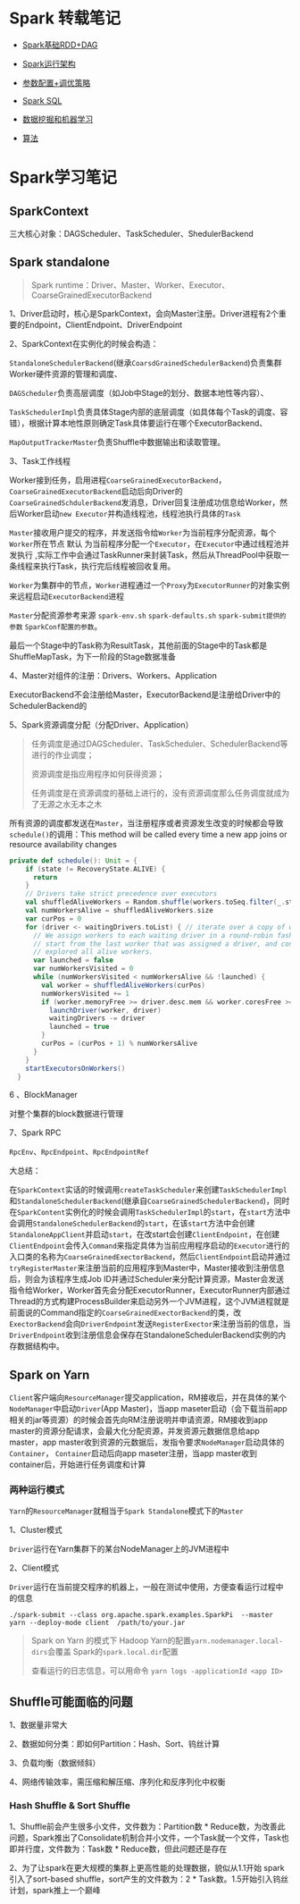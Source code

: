 # Spark 转载笔记

* [Spark基础RDD+DAG](Spark第一天.pdf)

* [Spark运行架构](Spark第二天.pdf)

* [参数配置+调优策略](Spark第三天.pdf)

* [Spark SQL](Spark第四天.pdf)

* [数据挖掘和机器学习](Spark第五天.pdf)

* [算法](Spark第六天.pdf)


# Spark学习笔记



## SparkContext

三大核心对象：DAGScheduler、TaskScheduler、ShedulerBackend





## Spark standalone

> Spark runtime：Driver、Master、Worker、Executor、CoarseGrainedExecutorBackend



1、Driver启动时，核心是SparkContext，会向Master注册。Driver进程有2个重要的Endpoint，ClientEndpoint、DriverEndpoint



2、SparkContext在实例化的时候会构造：

`StandaloneSchedulerBackend`(继承`CoarsdGrainedSchedulerBackend`)负责集群Worker硬件资源的管理和调度、

`DAGScheduler`负责高层调度（如Job中Stage的划分、数据本地性等内容）、

`TaskSchedulerImpl`负责具体Stage内部的底层调度（如具体每个Task的调度、容错），根据计算本地性原则确定Task具体要运行在哪个ExecutorBackend、

`MapOutputTrackerMaster`负责Shuffle中数据输出和读取管理。



3、Task工作线程

Worker接到任务，启用进程`CoarseGrainedExecutorBackend`，`CoarseGrainedExecutorBackend`启动后向Driver的`CoarseGrainedSchdulerBackend`发消息，Driver回复注册成功信息给Worker，然后Worker启动`new Executor`并构造线程池，线程池执行具体的`Task`

`Master`接收用户提交的程序，并发送指令给`Worker`为当前程序分配资源，每个`Worker`所在节点 默认 为当前程序分配一个`Executor`，在`Executor`中通过线程池并发执行 ,实际工作中会通过TaskRunner来封装Task，然后从ThreadPool中获取一条线程来执行Task，执行完后线程被回收复用。

`Worker`为集群中的节点，`Worker`进程通过一个`Proxy`为`ExecutorRunner`的对象实例来远程启动`ExecutorBackend`进程

`Master`分配资源参考来源 `spark-env.sh` `spark-defaults.sh` `spark-submit提供的参数` `SparkConf配置的参数`。

最后一个Stage中的Task称为ResultTask，其他前面的Stage中的Task都是ShuffleMapTask，为下一阶段的Stage数据准备



4、Master对组件的注册：Drivers、Workers、Application

ExecutorBackend不会注册给Master，ExecutorBackend是注册给Driver中的SchedulerBackend的



5、Spark资源调度分配（分配Driver、Application）

> 任务调度是通过DAGScheduler、TaskScheduler、SchedulerBackend等进行的作业调度；
>
> 资源调度是指应用程序如何获得资源；
>
> 任务调度是在资源调度的基础上进行的，没有资源调度那么任务调度就成为了无源之水无本之木

所有资源的调度都发送在`Master`，当注册程序或者资源发生改变的时候都会导致`schedule()`的调用：This method will be called every time a new app joins or resource availability changes

```scala
private def schedule(): Unit = {
    if (state != RecoveryState.ALIVE) {
      return
    }
    // Drivers take strict precedence over executors
    val shuffledAliveWorkers = Random.shuffle(workers.toSeq.filter(_.state == WorkerState.ALIVE))
    val numWorkersAlive = shuffledAliveWorkers.size
    var curPos = 0
    for (driver <- waitingDrivers.toList) { // iterate over a copy of waitingDrivers
      // We assign workers to each waiting driver in a round-robin fashion. For each driver, we
      // start from the last worker that was assigned a driver, and continue onwards until we have
      // explored all alive workers.
      var launched = false
      var numWorkersVisited = 0
      while (numWorkersVisited < numWorkersAlive && !launched) {
        val worker = shuffledAliveWorkers(curPos)
        numWorkersVisited += 1
        if (worker.memoryFree >= driver.desc.mem && worker.coresFree >= driver.desc.cores) {
          launchDriver(worker, driver)
          waitingDrivers -= driver
          launched = true
        }
        curPos = (curPos + 1) % numWorkersAlive
      }
    }
    startExecutorsOnWorkers()
  }
```



6 、BlockManager

对整个集群的block数据进行管理



7、Spark RPC

`RpcEnv`、`RpcEndpoint`、`RpcEndpointRef`



大总结：

在`SparkContext`实话的时候调用`createTaskScheduler`来创建`TaskSchedulerImpl`和`StandaloneSchedulerBackend`(继承自`CoarseGrainedSchedulerBackend`)，同时在`SparkContent`实例化的时候会调用`TaskSchedulerImpl`的`start`，在`start`方法中会调用`StandaloneSchedulerBackend`的`start`，在该`start`方法中会创建`StandaloneAppClient`并启动`start`，在改start会创建`ClientEndpoint`，在创建`ClientEndpoint`会传入`Command`来指定具体为当前应用程序启动的`Executor`进行的入口类的名称为`CoarseGrainedExectorBackend`，然后`ClientEndpoint`启动并通过`tryRegisterMaster`来注册当前的应用程序到Master中，Master接收到注册信息后，则会为该程序生成Job ID并通过Scheduler来分配计算资源，Master会发送指令给Worker，Worker首先会分配ExecutorRunner，ExecutorRunner内部通过Thread的方式构建ProcessBuilder来启动另外一个JVM进程，这个JVM进程就是前面说的Command指定的`CoarseGrainedExectorBackend`的类，改`ExectorBackend`会向`DriverEndpoint`发送`RegisterExector`来注册当前的信息，当`DriverEndpoint`收到注册信息会保存在StandaloneSchedulerBackend实例的内存数据结构中。



## Spark on Yarn

`Client`客户端向`ResourceManager`提交application，RM接收后，并在具体的某个`NodeManager`中启动`Driver`(App Master)，当app maseter启动（会下载当前app相关的jar等资源）的时候会首先向RM注册说明并申请资源，RM接收到app master的资源分配请求，会最大化分配资源，并发资源元数据信息给app master，app master收到资源的元数据后，发指令要求`NodeManager`启动具体的`Container`， `Container`启动后向app maseter注册，当app master收到container后，开始进行任务调度和计算



### 两种运行模式

`Yarn`的`ResourceManager`就相当于`Spark Standalone`模式下的`Master`

1、Cluster模式

`Driver`运行在Yarn集群下的某台NodeManager上的JVM进程中



2、Client模式

`Driver`运行在当前提交程序的机器上，一般在测试中使用，方便查看运行过程中的信息

```shell
./spark-submit --class org.apache.spark.examples.SparkPi  --master yarn --deploy-mode client  /path/to/your.jar
```



> Spark on Yarn 的模式下 Hadoop Yarn的配置`yarn.nodemanager.local-dirs`会覆盖 Spark的`spark.local.dir`配置
>
> 查看运行的日志信息，可以用命令 `yarn logs -applicationId <app ID>`







## Shuffle可能面临的问题

1、数据量非常大

2、数据如何分类：即如何Partition：Hash、Sort、钨丝计算

3、负载均衡（数据倾斜）

4、网络传输效率，需压缩和解压缩、序列化和反序列化中权衡



### Hash Shuffle & Sort Shuffle

1、Shuffle前会产生很多小文件，文件数为：Partition数 * Reduce数，为改善此问题，Spark推出了Consolidate机制合并小文件，一个Task就一个文件，Task也即并行度，文件数为：Task数 * Reduce数，但此问题还是存在

2、为了让spark在更大规模的集群上更高性能的处理数据，貌似从1.1开始 spark引入了sort-based shuffle，sort产生的文件数为：2  * Task数。1.5开始引入钨丝计划，spark推上一个巅峰



